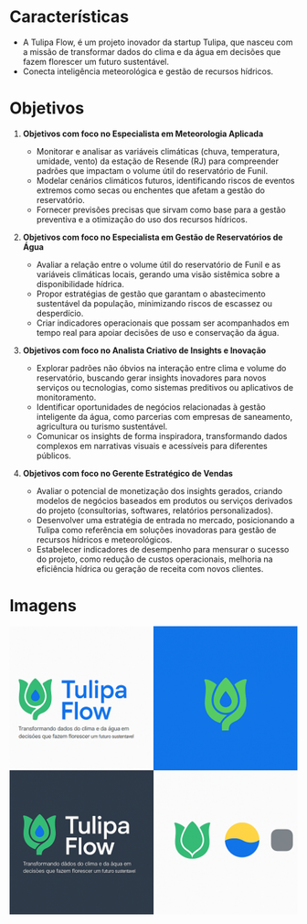 # Características

- A Tulipa Flow, é um projeto inovador da startup Tulipa, que nasceu com a missão de transformar dados do clima e da água em decisões que fazem florescer um futuro sustentável.
- Conecta inteligência meteorológica e gestão de recursos hídricos.

# Objetivos

1. **Objetivos com foco no Especialista em Meteorologia Aplicada**
    - Monitorar e analisar as variáveis climáticas (chuva, temperatura, umidade, vento) da estação de Resende (RJ) para compreender padrões que impactam o volume útil do reservatório de Funil.
    - Modelar cenários climáticos futuros, identificando riscos de eventos extremos como secas ou enchentes que afetam a gestão do reservatório.
    - Fornecer previsões precisas que sirvam como base para a gestão preventiva e a otimização do uso dos recursos hídricos.

2. **Objetivos com foco no Especialista em Gestão de Reservatórios de Água**
    - Avaliar a relação entre o volume útil do reservatório de Funil e as variáveis climáticas locais, gerando uma visão sistêmica sobre a disponibilidade hídrica.
    - Propor estratégias de gestão que garantam o abastecimento sustentável da população, minimizando riscos de escassez ou desperdício.
    - Criar indicadores operacionais que possam ser acompanhados em tempo real para apoiar decisões de uso e conservação da água.

3. **Objetivos com foco no Analista Criativo de Insights e Inovação**
    - Explorar padrões não óbvios na interação entre clima e volume do reservatório, buscando gerar insights inovadores para novos serviços ou tecnologias, como sistemas preditivos ou aplicativos de monitoramento.
    - Identificar oportunidades de negócios relacionadas à gestão inteligente da água, como parcerias com empresas de saneamento, agricultura ou turismo sustentável.
    - Comunicar os insights de forma inspiradora, transformando dados complexos em narrativas visuais e acessíveis para diferentes públicos.

4. **Objetivos com foco no Gerente Estratégico de Vendas**
    - Avaliar o potencial de monetização dos insights gerados, criando modelos de negócios baseados em produtos ou serviços derivados do projeto (consultorias, softwares, relatórios personalizados).
    - Desenvolver uma estratégia de entrada no mercado, posicionando a Tulipa como referência em soluções inovadoras para gestão de recursos hídricos e meteorológicos.
    - Estabelecer indicadores de desempenho para mensurar o sucesso do projeto, como redução de custos operacionais, melhoria na eficiência hídrica ou geração de receita com novos clientes.

# Imagens

![Imagens da identidade Tulipa Flow](images/ChatGPT%20Image%2021%20de%20mai.%20de%202025,%2019_45_00.png)
